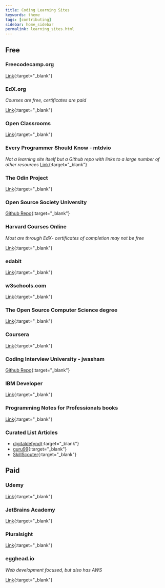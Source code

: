 ```yaml
---
title: Coding Learning Sites
keywords: theme
tags: [contributing]
sidebar: home_sidebar
permalink: learning_sites.html
---
```


## Free

### Freecodecamp.org
[Link](freecodecamp.org){:target="_blank"}

### EdX.org
_Courses are free, certificates are paid_

[Link](https://www.edx.org/course/subject/computer-science){:target="_blank"}

### Open Classrooms
[Link](https://openclassrooms.com/en/courses){:target="_blank"}

### Every Programmer Should Know - mtdvio
_Not a learning site itself but a Github repo with links to a large number of other resources_
[Link](https://github.com/mtdvio/every-programmer-should-know){:target="_blank"}

### The Odin Project
[Link](https://www.theodinproject.com/){:target="_blank"}

### Open Source Society University
[Github Repo](https://github.com/ossu/computer-science){:target="_blank"}

### Harvard Courses Online
*Most are through EdX- certificates of completion may not be free*

[Link](https://online-learning.harvard.edu/catalog?keywords=&subject%5B%5D=3&max_price=&start_date_range%5Bmin%5D%5Bdate%5D=&start_date_range%5Bmax%5D%5Bdate%5D=){:target="_blank"}

### edabit
[Link](https://edabit.com/){:target="_blank"}

### w3schools.com
[Link](w3schools.com){:target="_blank"}

### The Open Source Computer Science degree
[Link](https://open-source-cs.web.app/){:target="_blank"}

### Coursera
[Link](https://www.coursera.org/){:target="_blank"}

### Coding Interview University - jwasham
[Github Repo](https://github.com/jwasham/coding-interview-university){:target="_blank"}

### IBM Developer
[Link](https://developer.ibm.com/){:target="_blank"}

### Programming Notes for Professionals books
[Link](https://goalkicker.com/){:target="_blank"}

### Curated List Articles
- [digitaldefynd](https://digitaldefynd.com/best-free-certification-course-training-online/){:target="_blank"}
- [guru99](https://www.guru99.com/free-online-course-with-certificate.html){:target="_blank"}
- [SkillScouter](https://skillscouter.com/best-free-online-courses-certificates/){:target="_blank"}


## Paid

### Udemy
[Link](https://www.udemy.com/){:target="_blank"}

### JetBrains Academy
[Link](https://www.jetbrains.com/academy/){:target="_blank"}

### Pluralsight
[Link](https://www.pluralsight.com/){:target="_blank"}

### egghead.io 
*Web development focused, but also has AWS*

[Link](https://egghead.io/){:target="_blank"}